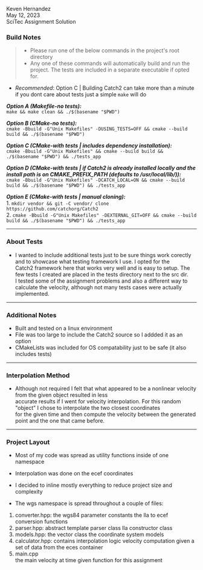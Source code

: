 Keven Hernandez    
May 12, 2023   
SciTec Assignment Solution  

### Build Notes
>* Please run one of the below commands in the project's root directory
>* Any one of these commands will automatically build and run the project. The tests are included in a separate executable if opted for.

* *Recommended*: Option C | Building Catch2 can take more than a minute if you dont care about tests just a simple `make` will do

***Option A (Makefile-no tests):***    
    `make && make clean && ./$(basename "$PWD")`

***Option B (CMake-no tests):***  
    `cmake -Bbuild -G"Unix Makefiles" -DUSING_TESTS=OFF && cmake --build build && ./$(basename "$PWD")`  

***Option C (CMake-with tests | includes dependency installation):***  
    `cmake -Bbuild -G"Unix Makefiles" && cmake --build build && ./$(basename "$PWD") && ./tests_app`

***Option D (CMake-with tests | if Catch2 is already installed locally and the install path is on CMAKE_PREFIX_PATH (defaults to /usr/local/lib/)):***  
    `cmake -Bbuild -G"Unix Makefiles" -DCATCH_LOCAL=ON && cmake --build build && ./$(basename "$PWD") && ./tests_app`

***Option E (CMake-with tests | manual cloning):***  
    1. `mkdir vendor && git -C vendor/ clone https://github.com/catchorg/Catch2`  
    2. `cmake -Bbuild -G"Unix Makefiles" -DEXTERNAL_GIT=OFF && cmake --build build && ./$(basename "$PWD") && ./tests_app`  

---
### About Tests
* I wanted to include additional tests just to be sure things work corectly and to showcase what testing framework I use. I opted for the  
Catch2 framework here that works very well and is easy to setup. The few tests I created are placed in the tests directory next to the src dir.  
I tested some of the assignment problems and also a different way to calculate the velocity, although not many tests cases were actually implemented.

---
### Additional Notes
* Built and tested on a linux environment
* File was too large to include the Catch2 source so I addded it as an option
* CMakeLists was included for OS compatability just to be safe (it also includes tests)

---
### Interpolation Method
* Although not required I felt that what appeared to be a nonlinear velocity from the given object resulted in less  
accurate results if I went for velocity interpolation. For this random "object" I chose to interpolate the two closest coordinates  
for the given time and then compute the velocity between the generated point and the one that came before.

---
### Project Layout
* Most of my code was spread as utility functions inside of one namespace
* Interpolation was done on the ecef coordinates
* I decided to inline mostly everything to reduce project size and complexity

* The wgs namespace is spread throughout a couple of files: 
1. converter.hpp:
        the wgs84 parameter constants
        the lla to ecef conversion functions
2. parser.hpp:
        abstract template parser class
        lla constructor class
3. models.hpp:
        the vector class
        the coordinate system models
4. calculator.hpp:
        contains interpolation logic
        velocity computation given a set of data from the eces container
5. main.cpp    
        the main velocity at time given function for this assignment 

